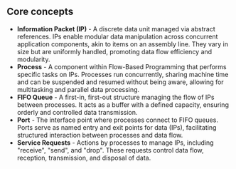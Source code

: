 ## Core concepts

* **Information Packet (IP)** - A discrete data unit managed via abstract references. IPs enable modular data
  manipulation across concurrent application components, akin to items on an assembly line. They vary in size but are
  uniformly handled, promoting data flow efficiency and modularity.
* **Process** - A component within Flow-Based Programming that performs specific tasks on IPs. Processes run
  concurrently, sharing machine time and can be suspended and resumed without being aware, allowing for multitasking and
  parallel data processing.
* **FIFO Queue** - A first-in, first-out structure managing the flow of IPs between processes. It acts as a buffer with
  a defined capacity, ensuring orderly and controlled data transmission.
* **Port** - The interface point where processes connect to FIFO queues. Ports serve as named entry and exit points for
  data (IPs), facilitating structured interaction between processes and data flow.
* **Service Requests** - Actions by processes to manage IPs, including "receive", "send", and "drop". These requests
  control data flow, reception, transmission, and disposal of data.
